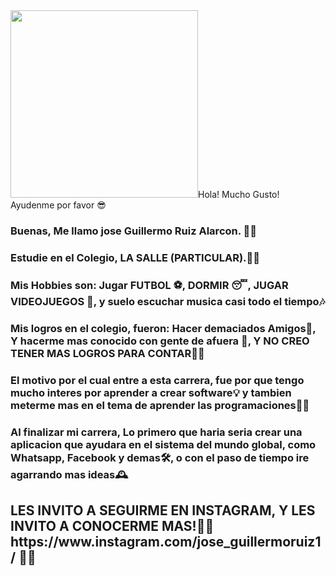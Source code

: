 <div id="header" aling="center">
    <img src="https://media.giphy.com/media/DBW3BniaWrFo4/giphy.gif" width="300"
     <h2 aling="center">Hola! Mucho Gusto! Ayudenme por favor 😎</h1>
     <h3 aling="center">Buenas, Me llamo jose Guillermo Ruiz Alarcon. 🙎‍♂️
     <h3 aling="center">Estudie en el Colegio, LA SALLE (PARTICULAR).👨‍🎓 
     <h3 aling="center">Mis Hobbies son: Jugar FUTBOL ⚽, DORMIR 😴, JUGAR VIDEOJUEGOS 👾, y suelo escuchar musica casi todo el tiempo🎶  </h3>
     <h3 aling="center">Mis logros en el colegio, fueron: Hacer demaciados Amigos👻, Y hacerme mas conocido con gente de afuera 👥, Y NO CREO TENER MAS LOGROS PARA CONTAR🙇‍♂️
     <h3 aling="center">El motivo por el cual entre a esta carrera, fue por que tengo mucho interes por aprender a crear software💡 y tambien meterme mas en el tema de aprender las programaciones👨‍💻
     <h3 aling="center">Al finalizar mi carrera, Lo primero que haria seria crear una aplicacion que ayudara en el sistema del mundo global, como Whatsapp, Facebook y demas🛠️, o con el paso de tiempo ire agarrando mas ideas🕰️
     <h2 aling="center">LES INVITO A SEGUIRME EN INSTAGRAM, Y LES INVITO A CONOCERME MAS!🙋‍♂️ https://www.instagram.com/jose_guillermoruiz1/ 🤡🤓
